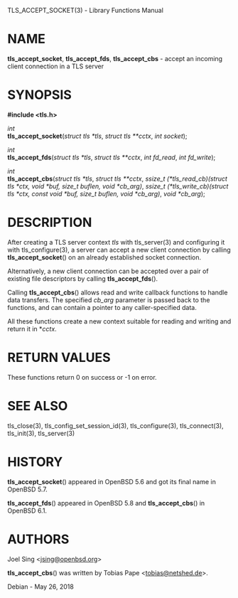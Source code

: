 TLS\_ACCEPT\_SOCKET(3) - Library Functions Manual

# NAME

**tls\_accept\_socket**,
**tls\_accept\_fds**,
**tls\_accept\_cbs** - accept an incoming client connection in a TLS server

# SYNOPSIS

**#include &lt;tls.h>**

*int*  
**tls\_accept\_socket**(*struct tls \*tls*,
*struct tls \*\*cctx*,
*int socket*);

*int*  
**tls\_accept\_fds**(*struct tls \*tls*,
*struct tls \*\*cctx*,
*int fd\_read*,
*int fd\_write*);

*int*  
**tls\_accept\_cbs**(*struct tls \*tls*,
*struct tls \*\*cctx*,
*ssize\_t (\*tls\_read\_cb)(struct tls \*ctx, void \*buf, size\_t buflen, void \*cb\_arg)*,
*ssize\_t (\*tls\_write\_cb)(struct tls \*ctx, const void \*buf, size\_t buflen, void \*cb\_arg)*,
*void \*cb\_arg*);

# DESCRIPTION

After creating a TLS server context
*tls*
with
tls\_server(3)
and configuring it with
tls\_configure(3),
a server can accept a new client connection by calling
**tls\_accept\_socket**()
on an already established socket connection.

Alternatively, a new client connection can be accepted over a pair of existing
file descriptors by calling
**tls\_accept\_fds**().

Calling
**tls\_accept\_cbs**()
allows read and write callback functions to handle data transfers.
The specified
*cb\_arg*
parameter is passed back to the functions,
and can contain a pointer to any caller-specified data.

All these functions create a new context suitable for reading and writing
and return it in
\*&zwnj;*cctx*.

# RETURN VALUES

These functions return 0 on success or -1 on error.

# SEE ALSO

tls\_close(3),
tls\_config\_set\_session\_id(3),
tls\_configure(3),
tls\_connect(3),
tls\_init(3),
tls\_server(3)

# HISTORY

**tls\_accept\_socket**()
appeared in
OpenBSD 5.6
and got its final name in
OpenBSD 5.7.

**tls\_accept\_fds**()
appeared in
OpenBSD 5.8
and
**tls\_accept\_cbs**()
in
OpenBSD 6.1.

# AUTHORS

Joel Sing &lt;[jsing@openbsd.org](mailto:jsing@openbsd.org)&gt;

**tls\_accept\_cbs**()
was written by
Tobias Pape &lt;[tobias@netshed.de](mailto:tobias@netshed.de)&gt;.

Debian - May 26, 2018
